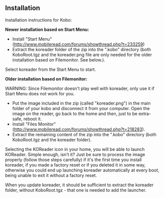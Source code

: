 ## Installation
Installation instructions for Kobo:


__Newer installation based on Start Menu:__
- Install "Start Menu" (http://www.mobileread.com/forums/showthread.php?t=233259)
- Extract the koreader folder of the zip into the ".kobo" directory (both KoboRoot.tgz and the koreader.png file are only needed for the older installation based on Filemonitor. See below.). 

Select koreader from the Start Menu to start.


__Older installation based on Filemonitor:__

WARNING: Since Filemonitor doesn't play well with koreader, only use it if Start Menu does not work for you.

- Put the image included in the zip (called "koreader.png") in the main folder of your kobo and disconnect it from your computer. Open the image on the reader, go back to the home and then, just to be extra-safe, reboot it.
- Install "Files Monitor" (http://www.mobileread.com/forums/showthread.php?t=218283).
- Extract the remaining content of the zip into the ".kobo" directory (both KoboRoot.tgz and the koreader folder). 

Selecting the KOReader icon in your home, you will be able to launch KOReader. Simple enough, isn't it? Just be sure to process the image properly (follow those steps carefully) if it's the first time you install koreader, if you made a factory reset or if you deleted it in some way, otherwise you could end up launching koreader automatically at every boot, being unable to exit it without a factory reset.

When you update koreader, it should be sufficient to extract the koreader folder, without KoboRoot.tgz - that one is needed to add the launcher.